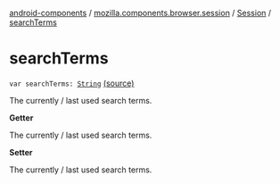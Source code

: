 [android-components](../../index.md) / [mozilla.components.browser.session](../index.md) / [Session](index.md) / [searchTerms](./search-terms.md)

# searchTerms

`var searchTerms: `[`String`](https://kotlinlang.org/api/latest/jvm/stdlib/kotlin/-string/index.html) [(source)](https://github.com/mozilla-mobile/android-components/blob/master/components/browser/session/src/main/java/mozilla/components/browser/session/Session.kt#L190)

The currently / last used search terms.

**Getter**

The currently / last used search terms.

**Setter**

The currently / last used search terms.

